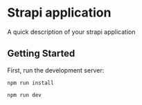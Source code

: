 # Strapi application

A quick description of your strapi application

## Getting Started

First, run the development server:

`npm run install`

`npm run dev`
